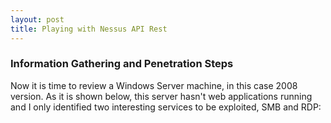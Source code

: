 ```yaml
---
layout: post
title: Playing with Nessus API Rest
---
```

### Information Gathering and Penetration Steps

Now it is time to review a Windows Server machine, in this case 2008 version. As it is shown below, this server hasn't web applications running and I only identified two interesting services to be exploited, SMB and RDP:

